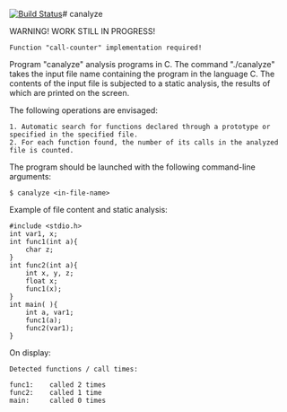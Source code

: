 [![Build Status](https://travis-ci.org/satan06/canalyze.svg?branch=master)](https://travis-ci.org/satan06/canalyze)# canalyze

WARNING! WORK STILL IN PROGRESS!

	Function "call-counter" implementation required!

Program "canalyze" analysis programs in C. The command "./canalyze" takes the input file name containing the program in the language C. The contents of the input file is subjected to a static analysis, the results of which are printed on the screen.

The following operations are envisaged:

	1. Automatic search for functions declared through a prototype or specified in the specified file.
	2. For each function found, the number of its calls in the analyzed file is counted.

The program should be launched with the following command-line arguments:

	$ canalyze <in-file-name>

Example of file content and static analysis:

	#include <stdio.h> 
	int var1, x;
	int func1(int a){ 
    	char z; 
	} 
	int func2(int a){ 
    	int x, y, z; 
    	float x; 
    	func1(x); 
	} 
	int main( ){ 
    	int a, var1; 
    	func1(a); 
    	func2(var1); 	
	}	

On display:

	Detected functions / call times: 
	
	func1:    called 2 times 
	func2:    called 1 time
	main:     called 0 times

	